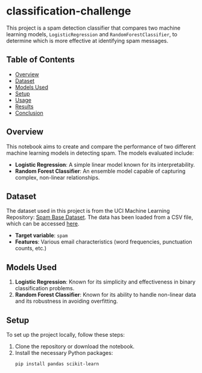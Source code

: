 # classification-challenge

This project is a spam detection classifier that compares two machine learning models, `LogisticRegression` and `RandomForestClassifier`, to determine which is more effective at identifying spam messages.

## Table of Contents
- [Overview](#overview)
- [Dataset](#dataset)
- [Models Used](#models-used)
- [Setup](#setup)
- [Usage](#usage)
- [Results](#results)
- [Conclusion](#conclusion)

## Overview
This notebook aims to create and compare the performance of two different machine learning models in detecting spam. The models evaluated include:
- **Logistic Regression**: A simple linear model known for its interpretability.
- **Random Forest Classifier**: An ensemble model capable of capturing complex, non-linear relationships.

## Dataset
The dataset used in this project is from the UCI Machine Learning Repository: [Spam Base Dataset](https://archive.ics.uci.edu/dataset/94/spambase). The data has been loaded from a CSV file, which can be accessed [here](https://static.bc-edx.com/ai/ail-v-1-0/m13/challenge/spam-data.csv).

- **Target variable**: `spam`
- **Features**: Various email characteristics (word frequencies, punctuation counts, etc.)

## Models Used
1. **Logistic Regression**: Known for its simplicity and effectiveness in binary classification problems.
2. **Random Forest Classifier**: Known for its ability to handle non-linear data and its robustness in avoiding overfitting.

## Setup
To set up the project locally, follow these steps:

1. Clone the repository or download the notebook.
2. Install the necessary Python packages:
   ```bash
   pip install pandas scikit-learn


